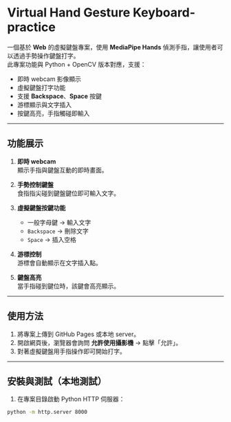 # Virtual Hand Gesture Keyboard-practice

一個基於 **Web** 的虛擬鍵盤專案，使用 **MediaPipe Hands** 偵測手指，讓使用者可以透過手勢操作鍵盤打字。  
此專案功能與 Python + OpenCV 版本對應，支援：

- 即時 webcam 影像顯示
- 虛擬鍵盤打字功能
- 支援 **Backspace**、**Space** 按鍵
- 游標顯示與文字插入
- 按鍵高亮，手指觸碰即輸入

---

## 功能展示

1. **即時 webcam**  
   顯示手指與鍵盤互動的即時畫面。

2. **手勢控制鍵盤**  
   食指指尖碰到鍵盤鍵位即可輸入文字。

3. **虛擬鍵盤按鍵功能**  
   - 一般字母鍵 → 輸入文字  
   - `Backspace` → 刪除文字  
   - `Space` → 插入空格

4. **游標控制**  
   游標會自動顯示在文字插入點。

5. **鍵盤高亮**  
   當手指碰到鍵位時，該鍵會高亮顯示。

---

## 使用方法

1. 將專案上傳到 GitHub Pages 或本地 server。  
2. 開啟網頁後，瀏覽器會詢問 **允許使用攝影機** → 點擊「允許」。  
3. 對著虛擬鍵盤用手指操作即可開始打字。  

---

## 安裝與測試（本地測試）

1. 在專案目錄啟動 Python HTTP 伺服器：
```bash
python -m http.server 8000
